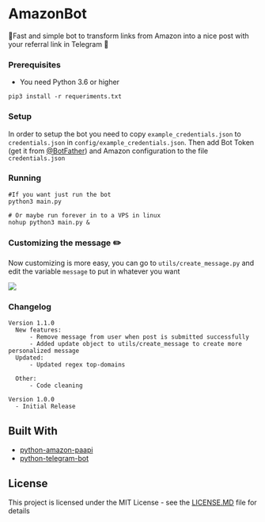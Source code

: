 # AmazonBot

🤖Fast and simple bot to transform links from Amazon into a nice post with your referral link in Telegram 🛒

### Prerequisites
* You need Python 3.6 or higher

```
pip3 install -r requeriments.txt
```

### Setup
In order to setup the bot you need to copy `example_credentials.json` to `credentials.json` in `config/example_credentials.json`.
Then add Bot Token (get it from [@BotFather](https://t.me/Botfather)) and Amazon configuration to the file `credentials.json`

### Running
```
#If you want just run the bot
python3 main.py

# Or maybe run forever in to a VPS in linux
nohup python3 main.py &
```

### Customizing the message ✏️
Now customizing is more easy, you can go to `utils/create_message.py` and edit the variable `message` to put in whatever you want

![](https://telegra.ph/file/4d9dc08b6415986161fdd.png)
### Changelog
```
Version 1.1.0
  New features:
      - Remove message from user when post is submitted successfully
      - Added update object to utils/create_message to create more personalized message  
  Updated:
      - Updated regex top-domains

  Other:
      - Code cleaning
      
Version 1.0.0
  - Initial Release
```

## Built With
* [python-amazon-paapi](https://github.com/sergioteula/python-amazon-paapi)
* [python-telegram-bot](https://github.com/python-telegram-bot/python-telegram-bot)

## License  
This project is licensed under the MIT License - see the [LICENSE.MD](LICENSE.MD) file for details

